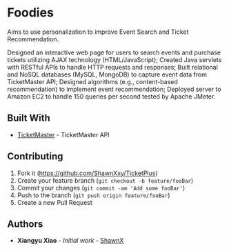 # Foodies

Aims to use personalization to improve Event Search and Ticket Recommendation.

Designed an interactive web page for users to search events and purchase tickets utilizing AJAX technology (HTML/JavaScript); 
Created Java servlets with RESTful APIs to handle HTTP requests and responses;
Built relational and NoSQL databases (MySQL, MongoDB) to capture event data from TicketMaster API;
Designed algorithms (e.g., content-based recommendation) to implement event recommendation;
Deployed server to Amazon EC2 to handle 150 queries per second tested by Apache JMeter.


## Built With

* [TicketMaster](https://developer.ticketmaster.com/products-and-docs/apis/getting-started/) - TicketMaster API


## Contributing

1. Fork it (<https://github.com/ShawnXxy/TicketPlus>)
2. Create your feature branch (`git checkout -b feature/fooBar`)
3. Commit your changes (`git commit -am 'Add some fooBar'`)
4. Push to the branch (`git push origin feature/fooBar`)
5. Create a new Pull Request



## Authors

* **Xiangyu Xiao** - *Initial work* - [ShawnX](https://shawnxxy.site)

